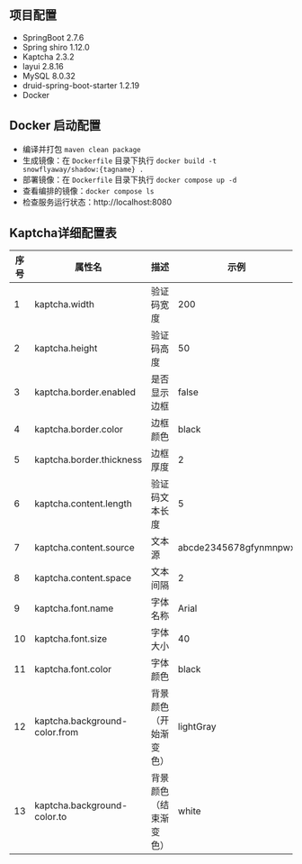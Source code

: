 ## 项目配置

+ SpringBoot 2.7.6
+ Spring shiro 1.12.0
+ Kaptcha 2.3.2
+ layui 2.8.16
+ MySQL 8.0.32
+ druid-spring-boot-starter 1.2.19
+ Docker

## Docker 启动配置

+ 编译并打包 `maven clean package`
+ 生成镜像：在 `Dockerfile` 目录下执行 `docker build -t snowflyaway/shadow:{tagname} .`
+ 部署镜像：在 `Dockerfile` 目录下执行 `docker compose up -d`
+ 查看编排的镜像：`docker compose ls`
+ 检查服务运行状态：http://localhost:8080

## Kaptcha详细配置表

| 序号  | 属性名                           | 描述          | 示例                    |
|-----|-------------------------------|-------------|-----------------------|
| 1   | kaptcha.width	                | 验证码宽度	      | 200                   |
| 2   | kaptcha.height	               | 验证码高度	      | 50                    |
| 3   | kaptcha.border.enabled	       | 是否显示边框	     | false                 |
| 4   | kaptcha.border.color	         | 边框颜色	       | black                 |
| 5   | kaptcha.border.thickness	     | 边框厚度	       | 2                     |
| 6   | kaptcha.content.length	       | 验证码文本长度	    | 5                     |
| 7   | kaptcha.content.source	       | 文本源	        | abcde2345678gfynmnpwx |
| 8   | kaptcha.content.space	        | 文本间隔        | 2                     |
| 9   | kaptcha.font.name	            | 字体名称        | Arial                 |
| 10  | kaptcha.font.size	            | 字体大小        | 40                    |
| 11  | kaptcha.font.color	           | 字体颜色        | black                 |
| 12  | kaptcha.background-color.from | 背景颜色（开始渐变色） | lightGray             |
| 13  | kaptcha.background-color.to	  | 背景颜色（结束渐变色） | white                 |
